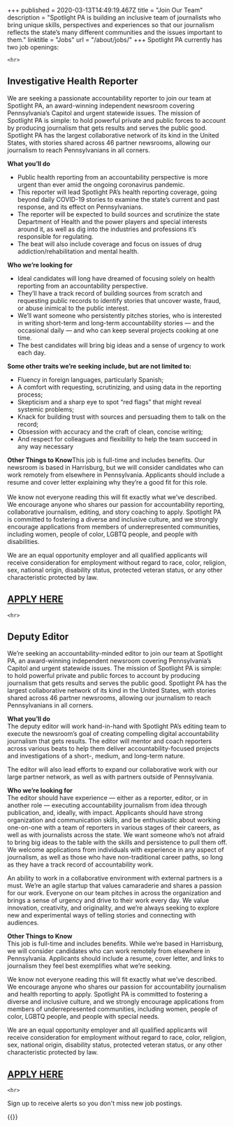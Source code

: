 +++
published = 2020-03-13T14:49:19.467Z
title = "Join Our Team"
description = "Spotlight PA is building an inclusive team of journalists who bring unique skills, perspectives and experiences so that our journalism reflects the state’s many different communities and the issues important to them."
linktitle = "Jobs"
url = "/about/jobs/"
+++
Spotlight PA currently has two job openings:

`<hr>`

## Investigative Health Reporter

We are seeking a passionate accountability reporter to join our team at Spotlight PA, an award-winning independent newsroom covering Pennsylvania’s Capitol and urgent statewide issues. The mission of Spotlight PA is simple: to hold powerful private and public forces to account by producing journalism that gets results and serves the public good. Spotlight PA has the largest collaborative network of its kind in the United States, with stories shared across 46 partner newsrooms, allowing our journalism to reach Pennsylvanians in all corners.

**What you’ll do**

* Public health reporting from an accountability perspective is more urgent than ever amid the ongoing coronavirus pandemic.
* This reporter will lead Spotlight PA’s health reporting coverage, going beyond daily COVID-19 stories to examine the state’s current and past response, and its effect on Pennsylvanians.
* The reporter will be expected to build sources and scrutinize the state Department of Health and the power players and special interests around it, as well as dig into the industries and professions it’s responsible for regulating.
* The beat will also include coverage and focus on issues of drug addiction/rehabilitation and mental health.

**Who we’re looking for**

* Ideal candidates will long have dreamed of focusing solely on health reporting from an accountability perspective.
* They’ll have a track record of building sources from scratch and requesting public records to identify stories that uncover waste, fraud, or abuse inimical to the public interest.
* We’ll want someone who persistently pitches stories, who is interested in writing short-term and long-term accountability stories — and the occasional daily — and who can keep several projects cooking at one time.
* The best candidates will bring big ideas and a sense of urgency to work each day.

**Some other traits we’re seeking include, but are not limited to:**

* Fluency in foreign languages, particularly Spanish;
* A comfort with requesting, scrutinizing, and using data in the reporting process;
* Skepticism and a sharp eye to spot “red flags” that might reveal systemic problems;
* Knack for building trust with sources and persuading them to talk on the record;
* Obsession with accuracy and the craft of clean, concise writing;
* And respect for colleagues and flexibility to help the team succeed in any way necessary

**Other Things to Know**This job is full-time and includes benefits. Our newsroom is based in Harrisburg, but we will consider candidates who can work remotely from elsewhere in Pennsylvania. Applicants should include a resume and cover letter explaining why they’re a good fit for this role.\
\
We know not everyone reading this will fit exactly what we’ve described. We encourage anyone who shares our passion for accountability reporting, collaborative journalism, editing, and story coaching to apply. Spotlight PA is committed to fostering a diverse and inclusive culture, and we strongly encourage applications from members of underrepresented communities, including women, people of color, LGBTQ people, and people with disabilities.

We are an equal opportunity employer and all qualified applicants will receive consideration for employment without regard to race, color, religion, sex, national origin, disability status, protected veteran status, or any other characteristic protected by law.

## [APPLY HERE](https://usr58.dayforcehcm.com/CandidatePortal/en-US/philainquirer/Posting/View/79)

`<hr>`

## Deputy Editor

We’re seeking an accountability-minded editor to join our team at Spotlight PA, an award-winning independent newsroom covering Pennsylvania’s Capitol and urgent statewide issues. The mission of Spotlight PA is simple: to hold powerful private and public forces to account by producing journalism that gets results and serves the public good. Spotlight PA has the largest collaborative network of its kind in the United States, with stories shared across 46 partner newsrooms, allowing our journalism to reach Pennsylvanians in all corners.

**What you’ll do**\
The deputy editor will work hand-in-hand with Spotlight PA’s editing team to execute the newsroom’s goal of creating compelling digital accountability journalism that gets results. The editor will mentor and coach reporters across various beats to help them deliver accountability-focused projects and investigations of a short-, medium, and long-term nature.

The editor will also lead efforts to expand our collaborative work with our large partner network, as well as with partners outside of Pennsylvania.

**Who we’re looking for**\
The editor should have experience — either as a reporter, editor, or in another role — executing accountability journalism from idea through publication, and, ideally, with impact. Applicants should have strong organization and communication skills, and be enthusiastic about working one-on-one with a team of reporters in various stages of their careers, as well as with journalists across the state. We want someone who’s not afraid to bring big ideas to the table with the skills and persistence to pull them off. We welcome applications from individuals with experience in any aspect of journalism, as well as those who have non-traditional career paths, so long as they have a track record of accountability work.

An ability to work in a collaborative environment with external partners is a must. We’re an agile startup that values camaraderie and shares a passion for our work. Everyone on our team pitches in across the organization and brings a sense of urgency and drive to their work every day. We value innovation, creativity, and originality, and we’re always seeking to explore new and experimental ways of telling stories and connecting with audiences.

**Other Things to Know**\
This job is full-time and includes benefits. While we’re based in Harrisburg, we will consider candidates who can work remotely from elsewhere in Pennsylvania. Applicants should include a resume, cover letter, and links to journalism they feel best exemplifies what we’re seeking.

We know not everyone reading this will fit exactly what we’ve described. We encourage anyone who shares our passion for accountability journalism and health reporting to apply. Spotlight PA is committed to fostering a diverse and inclusive culture, and we strongly encourage applications from members of underrepresented communities, including women, people of color, LGBTQ people, and people with special needs.

We are an equal opportunity employer and all qualified applicants will receive consideration for employment without regard to race, color, religion, sex, national origin, disability status, protected veteran status, or any other characteristic protected by law.

## [APPLY HERE](https://usr58.dayforcehcm.com/CandidatePortal/en-US/philainquirer/Posting/View/77)

`<hr>`

[](https://usr58.dayforcehcm.com/CandidatePortal/en-US/philainquirer/Posting/View/77)[](https://usr58.dayforcehcm.com/CandidatePortal/en-US/philainquirer/Posting/View/79)Sign up to receive alerts so you don't miss new job postings.

{{<newsletter-jobs-form>}}
